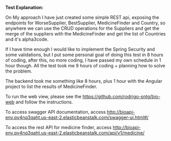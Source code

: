 **Test Explanation:**

On My approach I have just created some simple REST api, exposing the endpoints for WorseSupplier,
BestSupplier, MedicineFinder and Country, so anywhere we can use the CRUD operations for the
Suppliers and get the merge of the suppliers with the MedicineFinder and get the list of Countries and it's alpha3code.

If I have time enough I would like to implement the Spring Security and some validations,
but I put some personal goal of doing this test in 8 hours of coding, after this, no
more coding, I have passed my own schedule in 1 hour though.
All the test took me 9 hours of coding + planning how to solve the problem.

The backend took me something like 8 hours, plus 1 hour with the Angular project to list the
results of MedicineFinder.

To run the web view, please see the https://github.com/rodrigo-sntg/bio-web and follow the instructions.

To access swagger API documentation, access http://bioapi-env.pv4nq3qaht.us-east-2.elasticbeanstalk.com/swagger-ui.html#/

To access the rest API for medicine finder, access http://bioapi-env.pv4nq3qaht.us-east-2.elasticbeanstalk.com/api/v1/medicine/

